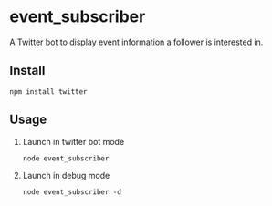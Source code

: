 event_subscriber
================

A Twitter bot to display event information a follower is interested in.

## Install

```shell
npm install twitter
```

## Usage

1. Launch in twitter bot mode
   
   ```shell
   node event_subscriber
   ```
   
2. Launch in debug mode
   
   ```shell
   node event_subscriber -d
   ```
